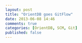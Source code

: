 ```yaml
---
layout: post
title: "OrientDB goes GitFlow"
date: 2013-06-08 14:46
comments: true
categories: [OrientDB, SCM, Git]
published: false
---
```



